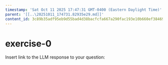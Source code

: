 ```yaml
---
timestamp: 'Sat Oct 11 2025 17:47:31 GMT-0400 (Eastern Daylight Time)'
parent: '[[..\20251011_174731.82935e29.md]]'
content_id: 3c89b35adf95eb9d55bad4d38bacfcfa667a290fac193e10b660ef38469ba18f
---
```


# exercise-0

Insert link to the LLM response to your question:
